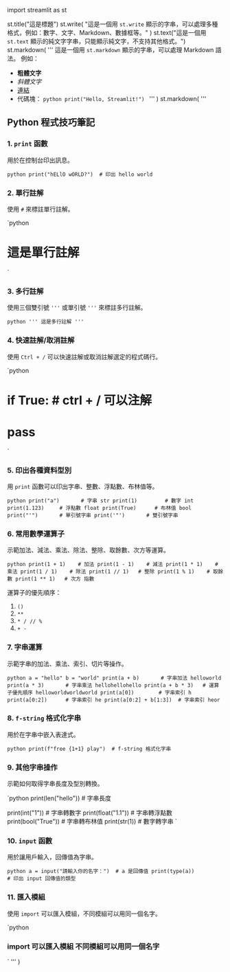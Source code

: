 import streamlit as st

st.title("這是標題")
st.write(
    "這是一個用 `st.write` 顯示的字串，可以處理多種格式，例如：數字、文字、Markdown、數據框等。"
)
st.text("這是一個用 `st.text` 顯示的純文字字串，只能顯示純文字，不支持其他格式。")
st.markdown(
    '''
這是一個用 `st.markdown` 顯示的字串，可以處理 Markdown 語法。
例如：
* **粗體文字**
* *斜體文字*
* [連結](https://www.example.com)
* 代碼塊：
`python
print("Hello, Streamlit!")
`
'''
)
st.markdown(
    '''
## Python 程式技巧筆記

### 1. `print` 函數
用於在控制台印出訊息。

`python
print("hELlO wORLD?")  # 印出 hello world
`

### 2. 單行註解
使用 `#` 來標註單行註解。

`python
# 這是單行註解
`

### 3. 多行註解
使用三個雙引號 `'''` 或單引號 `'''` 來標註多行註解。

`python
'''
這是多行註解
'''
`

### 4. 快速註解/取消註解
使用 `Ctrl + /` 可以快速註解或取消註解選定的程式碼行。

`python
# if True: # ctrl + / 可以注解
#     pass
`

### 5. 印出各種資料型別
用 `print` 函數可以印出字串、整數、浮點數、布林值等。

`python
print("a")       # 字串 str
print(1)         # 數字 int
print(1.123)     # 浮點數 float
print(True)      # 布林值 bool
print("'")       # 單引號字串
print('"')       # 雙引號字串
`

### 6. 常用數學運算子
示範加法、減法、乘法、除法、整除、取餘數、次方等運算。

`python
print(1 + 1)    # 加法
print(1 - 1)    # 減法
print(1 * 1)    # 乘法
print(1 / 1)    # 除法
print(1 // 1)   # 整除
print(1 % 1)    # 取餘數
print(1 ** 1)   # 次方 指數
`

運算子的優先順序：
1. `()`
2. `**`
3. `* / // %`
4. `+ -`

### 7. 字串運算
示範字串的加法、乘法、索引、切片等操作。

`python
a = "hello"
b = "world"
print(a + b)       # 字串加法 helloworld
print(a * 3)       # 字串乘法 hellohellohello
print(a + b * 3)   # 運算子優先順序 helloworldworldworld
print(a[0])        # 字串索引 h
print(a[0:2])      # 字串索引 he
print(a[0:2] + b[1:3])  # 字串索引 heor
`

### 8. `f-string` 格式化字串
用於在字串中嵌入表達式。

`python
print(f"free {1+1} play")  # f-string 格式化字串
`

### 9. 其他字串操作
示範如何取得字串長度及型別轉換。

`python
print(len("hello"))    # 字串長度

print(int("1"))        # 字串轉數字
print(float("1.1"))    # 字串轉浮點數
print(bool("True"))    # 字串轉布林值
print(str(1))          # 數字轉字串
`

### 10. `input` 函數
用於讓用戶輸入，回傳值為字串。

`python
a = input("請輸入你的名字：")  # a 是回傳值
print(type(a))                # 印出 input 回傳值的類型
`

### 11. 匯入模組
使用 `import` 可以匯入模組，不同模組可以用同一個名字。

`python
### import 可以匯入模組 不同模組可以用同一個名字
`
'''
)

